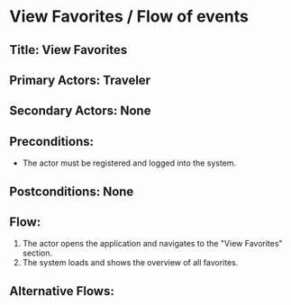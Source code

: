 # View Favorites / Flow of events

## Title: View Favorites

## Primary Actors: Traveler
## Secondary Actors: None

## Preconditions:
- The actor must be registered and logged into the system.

## Postconditions: None

## Flow:
1. The actor opens the application and navigates to the "View Favorites" section.
2. The system loads and shows the overview of all favorites.

## Alternative Flows: